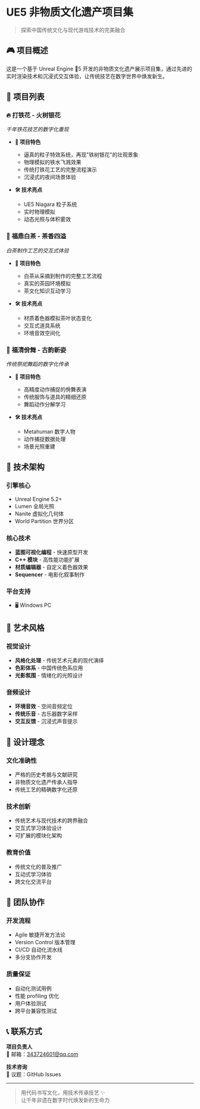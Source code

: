 # UE5 非物质文化遗产项目集

> 探索中国传统文化与现代游戏技术的完美融合

## 🎮 项目概述

这是一个基于 Unreal Engine  5 开发的非物质文化遗产展示项目集，通过先进的实时渲染技术和沉浸式交互体验，让传统技艺在数字世界中焕发新生。

## 📁 项目列表

### 🔥 **打铁花 - 火树银花**
*千年铁花技艺的数字化重现*

- **🎯 项目特色**
  - 逼真的粒子特效系统，再现"铁树银花"的壮观景象
  - 物理模拟的铁水飞溅效果
  - 传统打铁花工艺的完整流程演示
  - 沉浸式的夜间场景体验

- **🛠️ 技术亮点**
  - UE5 Niagara 粒子系统
  - 实时物理模拟
  - 动态光照与体积雾效

### 🍵 **福鼎白茶 - 茶香四溢**
*白茶制作工艺的交互式体验*

- **🎯 项目特色**
  - 白茶从采摘到制作的完整工艺流程
  - 真实的茶园环境模拟
  - 茶文化知识互动学习

- **🛠️ 技术亮点**
  - 材质着色器模拟茶叶状态变化
  - 交互式道具系统
  - 环境音效空间化

### 💃 **福清佾舞 - 古韵新姿**
*传统祭祀舞蹈的数字化传承*

- **🎯 项目特色**
  - 高精度动作捕捉的佾舞表演
  - 传统服饰与道具的精细还原
  - 舞蹈动作分解学习

- **🛠️ 技术亮点**
  - Metahuman 数字人物
  - 动作捕捉数据处理
  - 场景光照重建

## 🚀 技术架构

### **引擎核心**
- Unreal Engine 5.2+
- Lumen 全局光照
- Nanite 虚拟化几何体
- World Partition 世界分区

### **核心技术**
- **蓝图可视化编程** - 快速原型开发
- **C++ 模块** - 高性能功能扩展
- **材质编辑器** - 自定义着色器效果
- **Sequencer** - 电影化叙事制作

### **平台支持**
- 🖥️ Windows PC

## 🎨 艺术风格

### **视觉设计**
- **风格化处理** - 传统艺术元素的现代演绎
- **色彩体系** - 中国传统色系应用
- **光影氛围** - 情绪化的光照设计

### **音频设计**
- **环境音效** - 空间音频定位
- **传统乐音** - 古乐器数字采样
- **交互反馈** - 沉浸式声音提示

## 🎯 设计理念

### **文化准确性**
- 严格的历史考据与文献研究
- 非物质文化遗产传承人指导
- 传统工艺的精确数字化还原

### **技术创新**
- 传统艺术与现代技术的跨界融合
- 交互式学习体验设计
- 可扩展的模块化架构

### **教育价值**
- 传统文化的普及推广
- 互动式学习体验
- 跨文化交流平台

## 👥 团队协作

### **开发流程**
- Agile 敏捷开发方法论
- Version Control 版本管理
- CI/CD 自动化流水线
- 多分支协作开发

### **质量保证**
- 自动化测试用例
- 性能 profiling 优化
- 用户体验测试
- 跨平台兼容性测试

## 📞 联系方式

**项目负责人**  
📧 邮箱：343724601@qq.com   

**技术咨询**  
💬 议题：GitHub Issues  


---

> 用代码书写文化，用技术传承技艺 ✨  
> 让千年非遗在数字时代焕发新的生命力